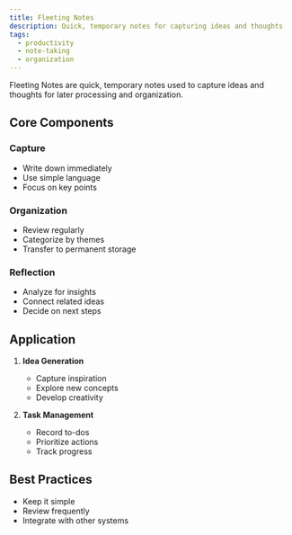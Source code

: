 ```yaml
---
title: Fleeting Notes
description: Quick, temporary notes for capturing ideas and thoughts
tags:
  - productivity
  - note-taking
  - organization
---
```


Fleeting Notes are quick, temporary notes used to capture ideas and thoughts for later processing and organization.

## Core Components

### Capture

- Write down immediately
- Use simple language
- Focus on key points

### Organization

- Review regularly
- Categorize by themes
- Transfer to permanent storage

### Reflection

- Analyze for insights
- Connect related ideas
- Decide on next steps

## Application

1. **Idea Generation**

   - Capture inspiration
   - Explore new concepts
   - Develop creativity

2. **Task Management**
   - Record to-dos
   - Prioritize actions
   - Track progress

## Best Practices

- Keep it simple
- Review frequently
- Integrate with other systems
